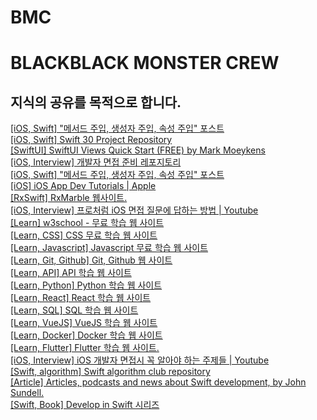 # BMC
<h1>BLACKBLACK MONSTER CREW</h1>

<h2>지식의 공유를 목적으로 합니다.</h2>

<p>
    <a href="https://medium.com/@techmsy/method-injection-constructor-injection-and-property-injection-in-swift-b719641cd04f" target="_blank" title="미디움 포스트">[iOS, Swift] "메서드 주입, 생성자 주입, 속성 주입" 포스트</a>
    <br>
    <a href="https://github.com/soapyigu/Swift-30-Projects" target="_blank" title="깃헙 레포지토리">[iOS, Swift] Swift 30 Project Repository</a>
    <br>
    <a href="https://www.bigmountainstudio.com/free-swiftui-book" target="_blank" title="SwiftUI 무료 학습 자료">[SwiftUI] SwiftUI Views Quick Start (FREE) by Mark Moeykens</a>
    <br>
    <a href="" target="_blank" title="">[iOS, Interview] 개발자 면접 준비 레포지토리</a>
    <br>
    <a href="https://github.com/mirasaujan/iOS-interview-prep?tab=readme-ov-file" target="_blank" title="깃헙 레포">[iOS, Swift] "메서드 주입, 생성자 주입, 속성 주입" 포스트</a>
    <br>
    <a href="https://developer.apple.com/tutorials/app-dev-training/" target="_blank" title="iOS App Dev Tutorials | Apple">[iOS] iOS App Dev Tutorials | Apple</a>
    <br>
    <a href="https://rxmarbles.com/" target="_blank" title="">[RxSwift] RxMarble 웹사이트.</a>
    <br>
    <a href="https://youtu.be/HiXPGdtUW8U?si=Nls8rURIZBnEN1Kp" target="_blank" title="">[iOS, Interview] 프로처럼 iOS 면접 질문에 답하는 방법 | Youtube</a>
    <br>
    <a href="https://www.w3schools.com" target="_blank" title="HTML 학습">[Learn] w3school - 무료 학습 웹 사이트</a>
    <br>
    <a href="https://web.dev/learn/css" target="_blank" title="css 학습">[Learn, CSS] CSS 무료 학습 웹 사이트</a>
    <br>
    <a href="https://javascript.info" target="_blank" title="JS 학습">[Learn, Javascript] Javascript 무료 학습 웹 사이트</a>
    <br>
    <a href="https://git-scm.com" target="_blank" title="git,github 학습">[Learn, Git, Github] Git, Github 웹 사이트</a>
    <br>
    <a href="https://rapidapi.com/learn" target="_blank" title="API">[Learn, API] API 학습 웹 사이트</a>
    <br>
    <a href="https://learnpython.org" target="_blank" title="python">[Learn, Python] Python 학습 웹 사이트</a>
    <br>
    <a href="https://react-tutorial.app" target="_blank" title="react">[Learn, React] React 학습 웹 사이트</a>
    <br>
    <a href="https://SQLbolt.com" target="_blank" title="SQL">[Learn, SQL] SQL 학습 웹 사이트</a>
    <br>
    <a href="https://learnvue.co" target="_blank" title="VueJS">[Learn, VueJS] VueJS 학습 웹 사이트</a><br>
    <a href="https://docker-curriculum.com" target="_blank" title="docker">[Learn, Docker] Docker 학습 웹 사이트</a>
    <br>
    <a href="https://flutter.dev/learn" target="_blank" title="flutter">[Learn, Flutter] Flutter 학습 웹 사이트.</a>
    <br>
    <a href="https://youtu.be/XTAziR-tY-A?si=I_7Uzal0EnVTslgw" target="_blank" title="interview">[iOS, Interview] iOS 개발자 면접시 꼭 알아야 하는 주제들 | Youtube</a>
    <br>
    <a href="https://github.com/kodecocodes/swift-algorithm-club" target="_blank" title="algorithm">[Swift, algorithm] Swift algorithm club repository</a>
    <br>
    <a href="https://www.swiftbysundell.com/" target="_blank" title="swiftbysundell">[Article] Articles, podcasts and news about Swift development, by John Sundell.</a>
    <br>
    <a href="https://books.apple.com/kr/book-series/develop-in-swift/id1483863177" target="_blank" title="">[Swift, Book] Develop in Swift 시리즈</a>
    <br>
</p>
